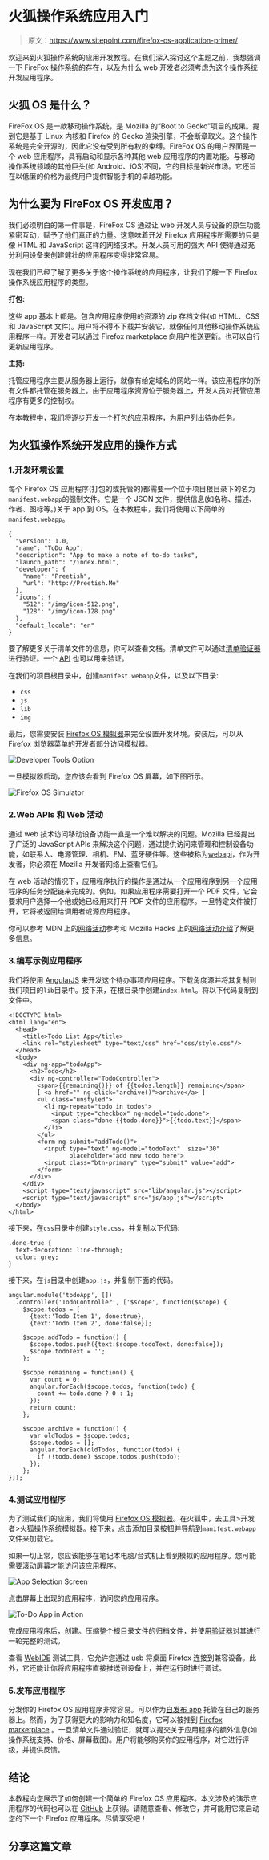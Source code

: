 # 火狐操作系统应用入门

> 原文：<https://www.sitepoint.com/firefox-os-application-primer/>

欢迎来到火狐操作系统的应用开发教程。在我们深入探讨这个主题之前，我想强调一下 FireFox 操作系统的存在，以及为什么 web 开发者必须考虑为这个操作系统开发应用程序。

## 火狐 OS 是什么？

FireFox OS 是一款移动操作系统，是 Mozilla 的“Boot to Gecko”项目的成果。提到它是基于 Linux 内核和 Firefox 的 Gecko 渲染引擎，不会断章取义。这个操作系统是完全开源的，因此它没有受到所有权的束缚。FireFox OS 的用户界面是一个 web 应用程序，具有启动和显示各种其他 web 应用程序的内置功能。与移动操作系统领域的其他巨头(如 Android、iOS)不同，它的目标是新兴市场。它还旨在以低廉的价格为最终用户提供智能手机的卓越功能。

## 为什么要为 FireFox OS 开发应用？

我们必须明白的第一件事是，FireFox OS 通过让 web 开发人员与设备的原生功能紧密互动，赋予了他们真正的力量。这意味着开发 Firefox 应用程序所需要的只是像 HTML 和 JavaScript 这样的网络技术。开发人员可用的强大 API 使得通过充分利用设备来创建健壮的应用程序变得非常容易。

现在我们已经了解了更多关于这个操作系统的应用程序，让我们了解一下 Firefox 操作系统应用程序的类型。

**打包:**

这些 app 基本上都是。包含应用程序使用的资源的 zip 存档文件(如 HTML、CSS 和 JavaScript 文件)。用户将不得不下载并安装它，就像任何其他移动操作系统应用程序一样。开发者可以通过 Firefox marketplace 向用户推送更新。也可以自行更新应用程序。

**主持:**

托管应用程序主要从服务器上运行，就像有给定域名的网站一样。该应用程序的所有文件都托管在服务器上。由于应用程序资源位于服务器上，开发人员对托管应用程序有更多的控制权。

在本教程中，我们将逐步开发一个打包的应用程序，为用户列出待办任务。

## 为火狐操作系统开发应用的操作方式

### 1.开发环境设置

每个 Firefox OS 应用程序(打包的或托管的)都需要一个位于项目根目录下的名为`manifest.webapp`的强制文件。它是一个 JSON 文件，提供信息(如名称、描述、作者、图标等。)关于 app 到 OS。在本教程中，我们将使用以下简单的`manifest.webapp`。

```
{
  "version": 1.0,
  "name": "ToDo App",
  "description": "App to make a note of to-do tasks",
  "launch_path": "/index.html",
  "developer": {
    "name": "Preetish",
    "url": "http://Preetish.Me"
  },
  "icons": {
    "512": "/img/icon-512.png",
    "128": "/img/icon-128.png"
  },
  "default_locale": "en"
}
```

要了解更多关于清单文件的信息，你可以查看文档。清单文件可以通过[清单验证器](https://marketplace.firefox.com/developers/validator)进行验证。一个 [API](http://firefox-marketplace-api.readthedocs.org/en/latest/) 也可以用来验证。

在我们的项目根目录中，创建`manifest.webapp`文件，以及以下目录:

*   `css`
*   `js`
*   `lib`
*   `img`

最后，您需要安装 [Firefox OS 模拟器](https://developer.mozilla.org/en-US/docs/Tools/Firefox_OS_Simulator)来完全设置开发环境。安装后，可以从 Firefox 浏览器菜单的开发者部分访问模拟器。

![Developer Tools Option](img/96098a3c94bd744e2aeb92d7def490ad.png)

一旦模拟器启动，您应该会看到 Firefox OS 屏幕，如下图所示。

![Firefox OS Simulator](img/fa156768f50babe4bb2f97a7b0679d1c.png)

### 2.Web APIs 和 Web 活动

通过 web 技术访问移动设备功能一直是一个难以解决的问题。Mozilla 已经提出了广泛的 JavaScript APIs 来解决这个问题，通过提供访问来管理和控制设备功能，如联系人、电源管理、相机、FM、蓝牙硬件等。这些被称为[webapi](https://developer.mozilla.org/en-US/docs/WebAPI)，作为开发者，你必须在 Mozilla 开发者网络上查看它们。

在 web 活动的情况下，应用程序执行的操作是通过从一个应用程序到另一个应用程序的任务分配链来完成的。例如，如果应用程序需要打开一个 PDF 文件，它会要求用户选择一个他或她已经用来打开 PDF 文件的应用程序。一旦特定文件被打开，它将被返回给调用者或源应用程序。

你可以参考 MDN 上的[网络活动](https://developer.mozilla.org/en-US/docs/WebAPI/Web_Activities)参考和 Mozilla Hacks 上的[网络活动介绍](https://hacks.mozilla.org/2013/01/introducing-web-activities/)了解更多信息。

### 3.编写示例应用程序

我们将使用 [AngularJS](https://angularjs.org/) 来开发这个待办事项应用程序。下载角度源并将其复制到我们项目的`lib`目录中。接下来，在根目录中创建`index.html`。将以下代码复制到文件中。

```
<!DOCTYPE html>
<html lang="en">
  <head>
    <title>Todo List App</title>
    <link rel="stylesheet" type="text/css" href="css/style.css"/>
  </head>
  <body>
    <div ng-app="todoApp">
      <h2>Todo</h2>
      <div ng-controller="TodoController">
        <span>{{remaining()}} of {{todos.length}} remaining</span>
        [ <a href="" ng-click="archive()">archive</a> ]
        <ul class="unstyled">
          <li ng-repeat="todo in todos">
            <input type="checkbox" ng-model="todo.done">
            <span class="done-{{todo.done}}">{{todo.text}}</span>
          </li>
        </ul>
        <form ng-submit="addTodo()">
          <input type="text" ng-model="todoText"  size="30"
                 placeholder="add new todo here">
          <input class="btn-primary" type="submit" value="add">
        </form>
      </div>
    </div>
    <script type="text/javascript" src="lib/angular.js"></script>
    <script type="text/javascript" src="js/app.js"></script>
  </body>
</html>
```

接下来，在`css`目录中创建`style.css`，并复制以下代码:

```
.done-true {
  text-decoration: line-through;
  color: grey;
}
```

接下来，在`js`目录中创建`app.js`，并复制下面的代码。

```
angular.module('todoApp', [])
  .controller('TodoController', ['$scope', function($scope) {
    $scope.todos = [
      {text:'Todo Item 1', done:true},
      {text:'Todo Item 2', done:false}];

    $scope.addTodo = function() {
      $scope.todos.push({text:$scope.todoText, done:false});
      $scope.todoText = '';
    };

    $scope.remaining = function() {
      var count = 0;
      angular.forEach($scope.todos, function(todo) {
        count += todo.done ? 0 : 1;
      });
      return count;
    };

    $scope.archive = function() {
      var oldTodos = $scope.todos;
      $scope.todos = [];
      angular.forEach(oldTodos, function(todo) {
        if (!todo.done) $scope.todos.push(todo);
      });
    };
}]);
```

### 4.测试应用程序

为了测试我们的应用，我们将使用 [Firefox OS 模拟器](https://developer.mozilla.org/en-US/docs/Tools/Firefox_OS_Simulator)。在火狐中，去工具>开发者>火狐操作系统模拟器。接下来，点击添加目录按钮并导航到`manifest.webapp`文件来加载它。

如果一切正常，您应该能够在笔记本电脑/台式机上看到模拟的应用程序。您可能需要滚动屏幕才能访问该应用程序。

![App Selection Screen](img/a05c84a38149bdadb553a8864a76d190.png)

点击屏幕上出现的应用程序，访问您的应用程序。

![To-Do App in Action](img/1d8f9ea193c014c3889c1488424b17da.png)

完成应用程序后，创建。压缩整个根目录文件的归档文件，并使用[验证器](https://marketplace.firefox.com/developers/validator)对其进行一轮完整的测试。

查看 [WebIDE](https://developer.mozilla.org/en-US/docs/Tools/WebIDE) 测试工具，它允许您通过 usb 将桌面 Firefox 连接到兼容设备。此外，它还能让你将应用程序直接推送到设备上，并在运行时进行调试。

### 5.发布应用程序

分发你的 Firefox OS 应用程序非常容易。可以作为[自发布 app](https://developer.mozilla.org/en-US/docs/Web/Apps/Publishing/Self-publishing_Apps) 托管在自己的服务器上。然而，为了获得更大的影响力和知名度，它可以被推到 [Firefox marketplace](https://marketplace.firefox.com/) 。一旦清单文件通过验证，就可以提交关于应用程序的额外信息(如操作系统支持、价格、屏幕截图)。用户将能够购买你的应用程序，对它进行评级，并提供反馈。

## 结论

本教程向您展示了如何创建一个简单的 Firefox OS 应用程序。本文涉及的演示应用程序的代码也可以在 [GitHub](https://github.com/jsprodotcom/source/blob/master/FireFox_OS_To-Do_App_Source_Code.zip) 上获得。请随意查看、修改它，并可能用它来启动您的下一个 Firefox 应用程序。尽情享受吧！

## 分享这篇文章